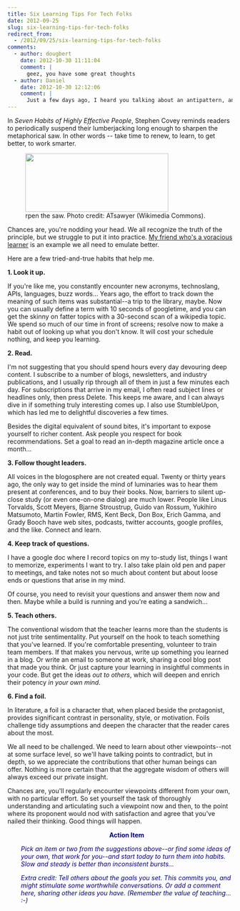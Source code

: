 ```yaml
---
title: Six Learning Tips For Tech Folks
date: 2012-09-25
slug: six-learning-tips-for-tech-folks
redirect_from:
  - /2012/09/25/six-learning-tips-for-tech-folks
comments:
  - author: dougbert
    date: 2012-10-30 11:11:04
    comment: |
      geez, you have some great thoughts
  - author: Daniel
    date: 2012-10-30 12:12:06
    comment: |
      Just a few days ago, I heard you talking about an antipattern, and I decided that I needed to get more conversant with the antipattern catalog. I've studied the gang of four design pattern book, and various related topics, for years, but I've only noted the antipattern stuff as a casual passer-by. So I setup an event in google calendar that bugs me once a week to spend a few minutes studying an antipattern. So I get my good ideas from smart people like you. :-)
---
```

In <em>Seven Habits of Highly Effective People</em>, Stephen Covey reminds readers to periodically suspend their lumberjacking long enough to sharpen the metaphorical saw. In other words -- take time to renew, to learn, to get better, to work smarter.

<figure><img title="crosscut saw" src="http://upload.wikimedia.org/wikipedia/commons/thumb/3/3b/Five-foot_crosscut_saw.jpg/320px-Five-foot_crosscut_saw.jpg" alt="" width="320" height="131" /><figcaption>rpen the saw. Photo credit: ATsawyer (Wikimedia Commons).</figcaption></figure>

Chances are, you're nodding your head. We all recognize the truth of the principle, but we struggle to put it into practice. <a title="Julie Jones: Learn voraciously." href="julie-jones-learn-voraciously.md">My friend who's a voracious learner</a> is an example we all need to emulate better.

Here are a few tried-and-true habits that help me.

<strong>1. Look it up.</strong>

If you're like me, you constantly encounter new acronyms, technoslang, APIs, languages, buzz words... Years ago, the effort to track down the meaning of such items was substantial--a trip to the library, maybe. Now you can usually define a term with 10 seconds of googletime, and you can get the skinny on fatter topics with a 30-second scan of a wikipedia topic. We spend so much of our time in front of screens; resolve now to make a habit out of looking up what you don't know. It will cost your schedule nothing, and keep you learning.

<strong>2. Read.</strong>

I'm not suggesting that you should spend hours every day devouring deep content. I subscribe to a number of blogs, newsletters, and industry publications, and I usually rip through all of them in just a few minutes each day. For subscriptions that arrive in my email, I often read subject lines or headlines only, then press Delete. This keeps me aware, and I can always dive in if something truly interesting comes up. I also use StumbleUpon, which has led me to delightful discoveries a few times.

Besides the digital equivalent of sound bites, it's important to expose yourself to richer content. Ask people you respect for book recommendations. Set a goal to read an in-depth magazine article once a month...

<strong>3. Follow thought leaders.</strong>

All voices in the blogosphere are not created equal. Twenty or thirty years ago, the only way to get inside the mind of luminaries was to hear them present at conferences, and to buy their books. Now, barriers to silent up-close study (or even one-on-one dialog) are much lower. People like Linus Torvalds, Scott Meyers, Bjarne Stroustrup, Guido van Rossum, Yukihiro Matsumoto, Martin Fowler, RMS, Kent Beck, Don Box, Erich Gamma, and Grady Booch have web sites, podcasts, twitter accounts, google profiles, and the like. Connect and learn.

<strong>4. Keep track of questions.</strong>

I have a google doc where I record topics on my to-study list, things I want to memorize, experiments I want to try. I also take plain old pen and paper to meetings, and take notes not so much about content but about loose ends or questions that arise in my mind.

Of course, you need to revisit your questions and answer them now and then. Maybe while a build is running and you're eating a sandwich...

<strong>5. Teach others.</strong>

The conventional wisdom that the teacher learns more than the students is not just trite sentimentality. Put yourself on the hook to teach something that you've learned. If you're comfortable presenting, volunteer to train team members. If that makes you nervous, write up something you learned in a blog. Or write an email to someone at work, sharing a cool blog post that made you think. Or just capture your learning in insightful comments in your code. But get the ideas <em>out to others</em>, which will deepen and enrich their potency <em>in your own mind.</em>

<strong>6. Find a foil.</strong>

In literature, a foil is a character that, when placed beside the protagonist, provides significant contrast in personality, style, or motivation. Foils challenge tidy assumptions and deepen the character that the reader cares about the most.

We all need to be challenged. We need to learn about other viewpoints--not at some surface level, so we'll have talking points to contradict, but in depth, so we appreciate the contributions that other human beings can offer. Nothing is more certain than that the aggregate wisdom of others will always exceed our private insight.

Chances are, you'll regularly encounter viewpoints different from your own, with no particular effort. So set yourself the task of thoroughly understanding and articulating such a viewpoint now and then, to the point where its proponent would nod with satisfaction and agree that you've nailed their thinking. Good things will happen.
<p style="padding-left:30px;text-align:center;"><strong><span style="color:#000080;">Action Item</span></strong></p>
<p style="padding-left:30px;"><em><span style="color:#000080;">Pick an item or two from the suggestions above--or find some ideas of your own, that work for you--and start today to turn them into habits. Slow and steady is better than inconsistent bursts...</span></em></p>
<p style="padding-left:30px;"><span style="color:#000080;"><em>Extra credit: Tell others about the goals you set. This commits you, and might stimulate some worthwhile conversations. Or add a comment here, sharing other ideas you have. (Remember the value of teaching... :-)</em></span></p>
